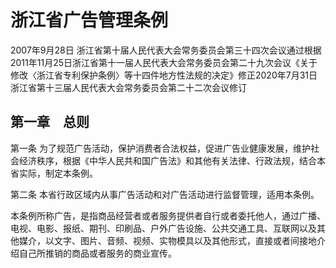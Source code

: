 # 浙江省广告管理条例

2007年9月28日 浙江省第十届人民代表大会常务委员会第三十四次会议通过根据2011年11月25日浙江省第十一届人民代表大会常务委员会第二十九次会议《关于修改〈浙江省专利保护条例〉等十四件地方性法规的决定》修正2020年7月31日浙江省第十三届人民代表大会常务委员会第二十二次会议修订

<!-- INFO END -->

## 第一章　总则

第一条 为了规范广告活动，保护消费者合法权益，促进广告业健康发展，维护社会经济秩序，根据《中华人民共和国广告法》和其他有关法律、行政法规，结合本省实际，制定本条例。

第二条 本省行政区域内从事广告活动和对广告活动进行监督管理，适用本条例。

本条例所称广告，是指商品经营者或者服务提供者自行或者委托他人，通过广播、电视、电影、报纸、期刊、印刷品、户外广告设施、公共交通工具、互联网以及其他媒介，以文字、图片、音频、视频、实物模具以及其他形式，直接或者间接地介绍自己所推销的商品或者服务的商业宣传。


